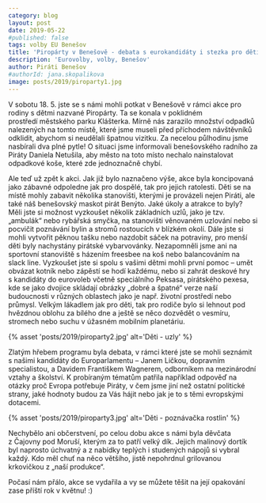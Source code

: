 ```yaml
---
category: blog
layout: post
date: 2019-05-22
#published: false
tags: volby EU Benešov
title: 'Piropárty v Benešově - debata s eurokandidáty i stezka pro děti'
description: 'Eurovolby, volby, Benešov'
author: Piráti Benešov
#authorId: jana.skopalikova
image: posts/2019/piroparty1.jpg
---
```

V sobotu 18. 5. jste se s námi mohli potkat v Benešově v rámci akce pro rodiny s dětmi nazvané Piropárty. Ta se konala v poklidném prostředí městského parku Klášterka. Mírně nás zarazilo množství odpadků nalezených na tomto místě, které jsme museli před příchodem návštěvníků odklidit, abychom si neudělali špatnou vizitku. Za necelou půlhodinu jsme nasbírali dva plné pytle! O situaci jsme informovali benešovského radního za Piráty Daniela Netušila, aby město na toto místo nechalo nainstalovat odpadkové koše, které zde jednoznačně chybí.

Ale teď už zpět k akci. Jak již bylo naznačeno výše, akce byla koncipovaná jako zábavné odpoledne jak pro dospělé, tak pro jejich ratolesti. Děti se na místě mohly zabavit několika stanovišti, kterými je provázeli nejen Piráti, ale také náš benešovský maskot pirát Benýto. Jaké úkoly a atrakce to byly? Měli jste si možnost vyzkoušet několik základních uzlů, jako je tzv. „ambulák“ nebo rybářská smyčka, na stanovišti věnovaném uzlování nebo si pocvičit poznávání bylin a stromů rostoucích v blízkém okolí. Dále jste si mohli vytvořit pěknou tašku nebo nazdobit sáček na potraviny, pro menší děti byly nachystány pirátské vybarvovánky. Nezapomněli jsme ani na sportovní stanoviště s házením freesbee na koš nebo balancováním na slack line. Vyzkoušet jste si spolu s vašimi dětmi mohli první pomoc – umět obvázat kotník nebo zápěstí se hodí každému, nebo si zahrát deskové hry s kandidáty do eurovoleb včetně speciálního Peksasa, pirátského pexesa, kde se jako dvojice skládají obrázky „dobré a špatné“ verze naší budoucnosti v různých oblastech jako je např. životní prostředí nebo průmysl. Velkým lákadlem jak pro děti, tak pro rodiče bylo si lehnout pod hvězdnou oblohu za bílého dne a ještě se něco dozvědět o vesmíru, stromech nebo suchu v úžasném mobilním planetáriu.

{% asset 'posts/2019/piroparty2.jpg' alt='Děti - uzly' %}

Zlatým hřebem programu byla debata, v rámci které jste se mohli seznámit s našimi kandidáty do Europarlamentu – Janem Ličkou, dopravním specialistou, a Davidem Františkem Wagnerem, odborníkem na mezinárodní vztahy a školství. K probíraným tématům patřila například odpověď na otázky proč Evropa potřebuje Piráty, v čem jsme jiní než ostatní politické strany, jaké hodnoty budou za Vás hájit nebo jak je to s těmi evropskými dotacemi.

{% asset 'posts/2019/piroparty3.jpg' alt='Děti - poznávačka rostlin' %}

Nechybělo ani občerstvení, po celou dobu akce s námi byla děvčata z Čajovny pod Moruší, kterým za to patří velký dík. Jejich malinový dortík byl naprosto úchvatný a z nabídky teplých i studených nápojů si vybral každý. Kdo měl chuť na něco většího, jistě nepohrdnul grilovanou krkovičkou z „naší produkce“.

Počasí nám přálo, akce se vydařila a vy se můžete těšit na její opakování zase příští rok v květnu! :)

